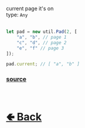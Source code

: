 current page it's on<br>
type: `Any`<br><br>
```js
let pad = new util.Pad(2, [ 
    "a", "b", // page 1
    "c", "d", // page 2
    "e", "f" // page 3
]);

pad.current; // [ "a", "b" ]
```

### [source](https://github.com/shysolocup/noscord.js/blob/main/src/Services/UtilService/custard/Pad.js)


<br> <h1> [🢀 Back](https://github.com/shysolocup/noscord.js/wiki/Util.Pad) </h1>